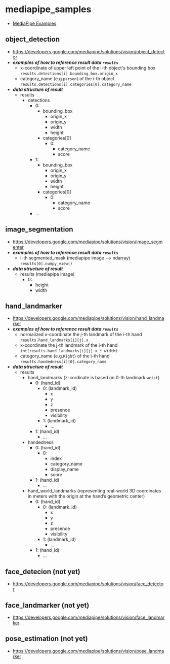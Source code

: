 # mediapipe_samples
- [MediaPipe Examples](https://developers.google.com/mediapipe/solutions/examples)

## object_detection
- https://developers.google.com/mediapipe/solutions/vision/object_detector
- ***examples of how to reference result data `results`***
  - x-coordinate of upper left point of the i-th object's bounding box<br>
    `results.detections[i].bounding_box.origin_x`
  - category_name (e.g.`parson`) of the i-th object<br>
    `results.detections[i].categories[0].category_name`
- ***data structure of result***
  - results
    - detections
      - 0:
        - bounding_box
          - origin_x
          - origin_y
          - width
          - height
        - categories[0]
          - 0:
            - category_name
            - score
      - 1:
        - bounding_box
          - origin_x
          - origin_y
          - width
          - height
        - categories[0]
          - 0:
            - category_name
            - score
      - ...

## image_segmentation
- https://developers.google.com/mediapipe/solutions/vision/image_segmenter
- ***examples of how to reference result data `results`***
  - i-th segmented_mask (mediapipe image --> ndarray)<br>
    `results[0].numpy_view()`
- ***data structure of result***
  - results (mediapipe image)
      - 0:
        - height
        - width

## hand_landmarker
- https://developers.google.com/mediapipe/solutions/vision/hand_landmarker
- ***examples of how to reference result data `results`***
  - normalized x-coordinate the j-th landmark of the i-th hand<br>
    `results.hand_landmarks[i][j].x`
  - x-coordinate the j-th landmark of the i-th hand<br>
    `int(results.hand_landmarks[i][j].x * width)`
  - category_name (e.g.`Right`) of the i-th hand<br>
    `results.handedness[i][0].category_name`
- ***data structure of result***
  - results
    - hand_landmarks (z-cordinate is based on 0-th landmark `wrist`)
      - 0: (hand_id)
        - 0: (landmark_id)
          - x
          - y
          - z
          - presence
          - visibility
        - 1: (landmark_id)
          - ...
      - 1: (hand_id)
        - ...
    - handedness
      - 0: (hand_id)
        - 0:
          - index
          - category_name
          - display_name
          - score
      - 1: (hand_id)
        - ...
    - hand_world_landmarks (representing real-world 3D coordinates in meters with the origin at the hand’s geometric center)
      - 0: (hand_id)
        - 0: (landmark_id)
          - x
          - y
          - z
          - presence
          - visibility
        - 1: (landmark_id)
          - ...
      - 1: (hand_id)
        - ...


## face_detecion (not yet)
- https://developers.google.com/mediapipe/solutions/vision/face_detector


## face_landmarker (not yet)
- https://developers.google.com/mediapipe/solutions/vision/face_landmarker


## pose_estimation (not yet)
- https://developers.google.com/mediapipe/solutions/vision/pose_landmarker

